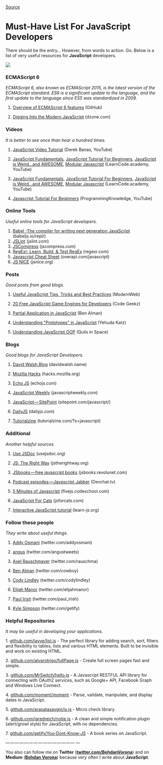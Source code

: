 [Source](https://medium.com/@BohdanVorona/must-have-list-for-javascript-developers-6b3d7c54018f "Permalink to Must-Have List For JavaScript Developers — Medium")

# Must-Have List For JavaScript Developers

There should be the entry… However, from words to action. Go. Below is a list of very useful resources for **JavaScript** developers.

![][1]

### ECMAScript 6

_ECMAScript 6, also known as ECMAScript 2015, is the latest version of the ECMAScript standard. ES6 is a significant update to the language, and the first update to the language since ES5 was standardized in 2009._

1. [Overview of ECMAScript 6 features][2] (GitHub)

2. [Digging Into the Modern JavaScript][3] (dzone.com)

### Videos

_It is better to see once than hear a hundred times._

1. [JavaScript Video Tutorial][4] (Derek Banas, YouTube)

2. [JavaScript Fundamentals][5], [JavaScript Tutorial For Beginners][6], [JavaScript is Weird…and AWESOME][7], [Modular Javascript][8] (LearnCode.academy, YouTube)

3. [JavaScript Fundamentals][5], [JavaScript Tutorial For Beginners][6], [JavaScript is Weird…and AWESOME][7], [Modular Javascript][8] (LearnCode.academy, YouTube)

4. [Javascript Tutorial For Beginners][9] (ProgrammingKnowledge, YouTube)

### Online Tools

_Useful online tools for JavaScript developers._

1. [Babel -The compiler for writing next generation JavaScript][10] (babeljs.io/repl/)
2. [JSLint][11] (jslint.com)
3. [JSCompress][12] (jscompress.com)
4. [RegExr: Learn, Build, & Test RegEx][13] (regexr.com)
5. [Javascript Cheat Sheet][14] (overapi.com/javascript)
6. [JS NICE][15] (jsnice.org)

### Posts

_Good posts from good blogs._

1. [Useful JavaScript Tips, Tricks and Best Practices][16] (ModernWeb)

2. [20 Free JavaScript Game Engines for Developers][17] (Code Geekz)

3. [Partial Application in JavaScript][18] (Ben Alman)

4. [Understanding "Prototypes" in JavaScript][19] (Yehuda Katz)

5. [Understanding JavaScript OOP][20] (Quils in Space)

### Blogs

_Good blogs for JavaScript Developers._

1. [David Walsh Blog][21] (davidwalsh.name)

2. [Mozilla Hacks][22] (hacks.mozilla.org)

3. [Echo JS][23] (echojs.com)

4. [JavaScript Weekly][24] (javascriptweekly.com)

5. [JavaScript — SitePoint][25] (sitepoint.com/javascript/)

6. [DailyJS][26] (dailyjs.com)

7. [Tutorialzine][27] (tutorialzine.com/?s=javascript)

### Additional

_Another helpful sources._

1. [Use JSDoc][28] (usejsdoc.org)

2. [JS: The Right Way][29] (jstherightway.org)

3. [JSbooks — free javascript books][30] (jsbooks.revolunet.com)

4. [Podcast episodes — Javascript Jabber][31] (Devchat.tv)

5. [5 Minutes of Javascript][32] (fivejs.codeschool.com)

6. [JavaScript For Cats][33] (jsforcats.com)

7. [Interactive JavaScript tutorial][34] (learn-js.org)

### Follow these people

_They write about useful things._

1. [Addy Osmani][35] (twitter.com/addyosmani)

2. [angus][36] (twitter.com/angustweets)

3. [Axel Rauschmayer][37] (twitter.com/rauschma)

4. [Ben Alman][38] (twitter.com/cowboy)

5. [Cody Lindley][39] (twitter.com/codylindley)

6. [Elijah Manor][40] (twitter.com/elijahmanor)

7. [Paul Irish][41] (twitter.com/paul_irish)

8. [Kyle Simpson][42] (twitter.com/getify)

### Helpful Repositories

_It may be useful in developing your applications._

1\. [github.com/javve/list.js][43] - The perfect library for adding search, sort, filters and flexibility to tables, lists and various HTML elements. Built to be invisible and work on existing HTML.

2\. [github.com/alvarotrigo/fullPage.js][44] - Create full screen pages fast and simple.

3\. [github.com/MrSwitch/hello.js][45] - A Javascript RESTFUL API library for connecting with OAuth2 services, such as Google+ API, Facebook Graph and Windows Live Connect.

4\. [github.com/moment/moment][46] - Parse, validate, manipulate, and display dates in JavaScript.

5\. [github.com/arasatasaygin/is.js][47] - Micro check library.

6\. [github.com/jaredreich/notie.js][48] - A clean and simple notification plugin (alert/growl style) for JavaScript, with no dependencies.

7\. [github.com/getify/You-Dont-Know-JS][49] - A book series on JavaScript.

— — — — — — — — — — — — — — — —

You also can follow me on **Twitter** ([**twitter.com/BohdanVorona**][50]) and on **Medium** ([**Bohdan Vorona**][51]) because very often I write about **JavaScript**.

[1]: https://cdn-images-1.medium.com/max/800/1*Jp_HlWfzS_r-jMh8m1D7LQ.png
[2]: https://github.com/lukehoban/es6features
[3]: https://dzone.com/articles/digging-into-the-modern-javascript
[4]: https://www.youtube.com/playlist?list=PLBA965A22D89CF13B
[5]: https://www.youtube.com/playlist?list=PLoYCgNOIyGACTDHuZtn0qoBdpzV9c327V
[6]: https://www.youtube.com/playlist?list=PLoYCgNOIyGACnrXwo5HMCfOH9VT05znGv
[7]: https://www.youtube.com/playlist?list=PLoYCgNOIyGABI011EYc-avPOsk1YsMUe_
[8]: https://www.youtube.com/playlist?list=PLoYCgNOIyGABs-wDaaxChu82q_xQgUb4f
[9]: https://www.youtube.com/playlist?list=PLS1QulWo1RIZ4erAYe3k8zWA5jAu72mVa
[10]: https://babeljs.io/repl/
[11]: http://www.jslint.com/
[12]: http://jscompress.com/
[13]: http://www.regexr.com/
[14]: http://overapi.com/javascript
[15]: http://jsnice.org/
[16]: http://modernweb.com/2013/12/23/45-useful-javascript-tips-tricks-and-best-practices/
[17]: https://codegeekz.com/free-javascript-game-engines/
[18]: http://benalman.com/news/2012/09/partial-application-in-javascript/
[19]: http://yehudakatz.com/2011/08/12/understanding-prototypes-in-javascript/
[20]: http://robotlolita.me/2011/10/09/understanding-javascript-oop.html
[21]: https://davidwalsh.name/
[22]: https://hacks.mozilla.org/
[23]: http://www.echojs.com/
[24]: http://javascriptweekly.com/
[25]: http://www.sitepoint.com/javascript/
[26]: http://dailyjs.com/
[27]: http://tutorialzine.com/?s=javascript
[28]: http://usejsdoc.org/
[29]: http://jstherightway.org/
[30]: http://jsbooks.revolunet.com/
[31]: https://devchat.tv/js-jabber/
[32]: https://fivejs.codeschool.com/
[33]: http://jsforcats.com/
[34]: http://www.learn-js.org/
[35]: https://twitter.com/addyosmani
[36]: https://twitter.com/angustweets
[37]: https://twitter.com/rauschma
[38]: https://twitter.com/cowboy
[39]: https://twitter.com/codylindley
[40]: https://twitter.com/elijahmanor
[41]: https://twitter.com/paul_irish
[42]: https://twitter.com/getify
[43]: https://github.com/javve/list.js
[44]: https://github.com/alvarotrigo/fullPage.js
[45]: https://github.com/MrSwitch/hello.js
[46]: https://github.com/moment/moment
[47]: https://github.com/arasatasaygin/is.js
[48]: https://github.com/jaredreich/notie.js
[49]: https://github.com/getify/You-Dont-Know-JS
[50]: https://twitter.com/BohdanVorona
[51]: https://medium.com/u/24321a7f0fda
[52]: https://github.com/bohdan-vorona/Must-Have-List-For-JavaScript-Developers
  
